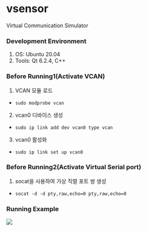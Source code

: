 # vsensor
Virtual Communication Simulator
### Development Environment
   1. OS: Ubuntu 20.04
   2. Tools: Qt 6.2.4, C++
### Before Running1(Activate VCAN)
 1. VCAN 모듈 로드 
  - `sudo modprobe vcan`
 2. vcan0 디바이스 생성 
  - `sudo ip link add dev vcan0 type vcan`
 3. vcan0 활성화
  - `sudo ip link set up vcan0`
### Before Running2(Activate Virtual Serial port)
 1. socat을 사용하여 가상 직렬 포트 쌍 생성 
  - `socat -d -d pty,raw,echo=0 pty,raw,echo=0`
### Running Example
<img src="![GIFMaker_me](https://github.com/user-attachments/assets/05ff3d01-3aff-4f60-8990-f3f74143f32c)
">
